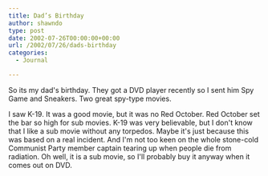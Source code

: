 ```yaml
---
title: Dad’s Birthday
author: shawndo
type: post
date: 2002-07-26T00:00:00+00:00
url: /2002/07/26/dads-birthday
categories:
  - Journal

---
```

So its my dad's birthday. They got a DVD player recently so I sent him Spy Game and Sneakers. Two great spy-type movies.  
  
I saw K-19. It was a good movie, but it was no Red October. Red October set the bar so high for sub movies. K-19 was very believable, but I don't know that I like a sub movie without any torpedos. Maybe it's just because this was based on a real incident. And I'm not too keen on the whole stone-cold Communist Party member captain tearing up when people die from radiation. Oh well, it is a sub movie, so I'll probably buy it anyway when it comes out on DVD.